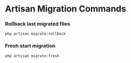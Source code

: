 # Artisan Migration Commands

### Rollback last migrated files

```
php artisan migrate:rollback
```

### Fresh start migration

```
php artisan migrate:fresh
```
